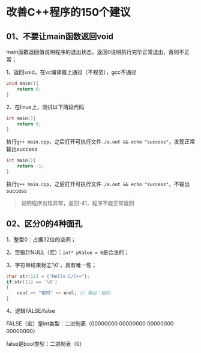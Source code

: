 # 改善C++程序的150个建议

## 01、不要让main函数返回void

main函数返回值说明程序的退出状态，返回0说明执行完毕正常退出，否则不正常；

1、返回void，在vc编译器上通过（不规范），gcc不通过

```c++
void main(){
    return 0;
}
```

2、在linux上，测试以下两段代码

```c++
int main(){
    return 0;
}
```

执行`g++ main.cpp`，之后打开可执行文件`./a.out && echo "success"`，发现正常输出success

```c++
int main(){
    return -1;
}
```

执行`g++ main.cpp`，之后打开可执行文件`./a.out && echo "success"`，不输出success

> 说明程序出现异常，返回-41，程序不能正常返回

## 02、区分0的4种面孔

1、整型0：占据32位的空间；

2、空指针NULL（宏）：`int* pValue = 0`是合法的；

3、字符串结束标志'\0'，具有唯一性；

```c++
char str[12] = {"Hello C/C++"};
if(str[11] == '\0')
{
    cout << "相同" << endl; // 输出：相同
}
```

4、逻辑FALSE/false

FALSE（宏）是int类型：二进制表（00000000 00000000 00000000 00000000）

false是bool类型：二进制表（0）
